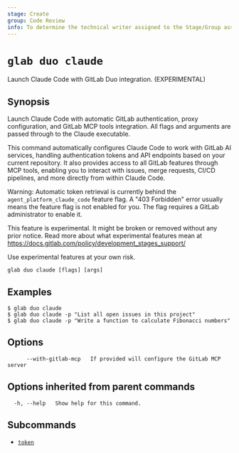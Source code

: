 ```yaml
---
stage: Create
group: Code Review
info: To determine the technical writer assigned to the Stage/Group associated with this page, see https://about.gitlab.com/handbook/product/ux/technical-writing/#assignments
---
```


<!--
This documentation is auto generated by a script.
Please do not edit this file directly. Run `make gen-docs` instead.
-->

# `glab duo claude`

Launch Claude Code with GitLab Duo integration. (EXPERIMENTAL)

## Synopsis

Launch Claude Code with automatic GitLab authentication, proxy configuration,
and GitLab MCP tools integration. All flags and arguments are passed through
to the Claude executable.

This command automatically configures Claude Code to work with GitLab AI services,
handling authentication tokens and API endpoints based on your current repository.
It also provides access to all GitLab features through MCP tools, enabling
you to interact with issues, merge requests, CI/CD pipelines, and more directly
from within Claude Code.

Warning: Automatic token retrieval is currently behind the `agent_platform_claude_code` 
feature flag. A "403 Forbidden" error usually means the feature
flag is not enabled for you. The flag requires a GitLab administrator
to enable it.

This feature is experimental. It might be broken or removed without any prior notice.
Read more about what experimental features mean at
<https://docs.gitlab.com/policy/development_stages_support/>

Use experimental features at your own risk.

```plaintext
glab duo claude [flags] [args]
```

## Examples

```console
$ glab duo claude
$ glab duo claude -p "List all open issues in this project"
$ glab duo claude -p "Write a function to calculate Fibonacci numbers"

```

## Options

```plaintext
      --with-gitlab-mcp   If provided will configure the GitLab MCP server
```

## Options inherited from parent commands

```plaintext
  -h, --help   Show help for this command.
```

## Subcommands

- [`token`](token.md)
